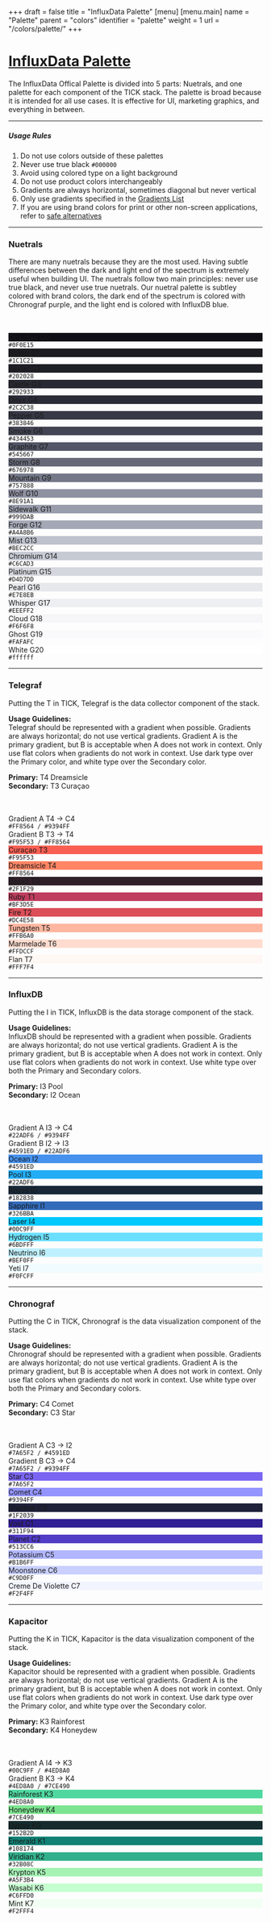 +++
draft = false
title = "InfluxData Palette"
[menu]
  [menu.main]
    name = "Palette"
    parent = "colors"
    identifier = "palette"
    weight = 1
    url = "/colors/palette/"
+++

<div class="row text-left">
  <div class="col-xs-12">
    <div class="page-header">
      <a class="page-header--anchor" id="title"></a>
      <a href="#title">
        <h1>InfluxData Palette</h1>
      </a>
    </div>
  </div>
  <div class="col-xs-12">
    <p>The InfluxData Offical Palette is divided into 5 parts: Nuetrals, and one palette for each component of the TICK stack. The palette is broad because it is intended for all use cases. It is effective for UI, marketing graphics, and everything in between.</p>
    <hr class="dark" />
    <h5>Usage Rules</h5>
    <ol>
      <li>Do not use colors outside of these palettes</li>
      <li>Never use true black <code>#000000</code></li>
      <li>Avoid using colored type on a light background</li>
      <li>Do not use product colors interchangeably</li>
      <li>Gradients are always horizontal, sometimes diagonal but never vertical</li>
      <li>Only use gradients specified in the <a href='{{< relref "colors/gradients.md" >}}'>Gradients List</a></li>
      <li>If you are using brand colors for print or other non-screen applications, refer to <a href="#">safe alternatives</a></li>
    </ol>
    <hr class="dark" />
  </div>
</div>
<div class="row">
  <div class="col-md-3">
    <h3>Nuetrals</h3>
    <p>There are many nuetrals because they are the most used. Having subtle differences between the dark and light end of the spectrum is extremely useful when building UI. The nuetrals follow two main principles: never use true black, and never use true nuetrals. Our nuetral palette is subtley colored with brand colors, the dark end of the spectrum is colored with Chronograf purple, and the light end is colored with InfluxDB blue.</p><br/><br/>
  </div>
  <div class="col-md-9">
    <div class="row">
      <div class="col-xs-4 col-sm-2">
        <div class="color-swatch dark" style="background-color: #0F0E15;">
          <label>Obsidian</label>
          <label>G0</label>
        </div>
        <code class="color-hex">#0F0E15</code>
      </div>
      <div class="col-xs-4 col-sm-2">
        <div class="color-swatch dark" style="background-color: #1C1C21;">
          <label>Raven</label>
          <label>G1</label>
        </div>
        <code class="color-hex">#1C1C21</code>
      </div>
      <div class="col-xs-4 col-sm-2">
        <div class="color-swatch dark" style="background-color: #202028;">
          <label>Kevlar</label>
          <label>G2</label>
        </div>
        <code class="color-hex">#202028</code>
      </div>
      <div class="col-xs-4 col-sm-2">
        <div class="color-swatch dark" style="background-color: #292933;">
          <label>Castle</label>
          <label>G3</label>
        </div>
        <code class="color-hex">#292933</code>
      </div>
      <div class="col-xs-4 col-sm-2">
        <div class="color-swatch dark" style="background-color: #2C2C38;">
        <label>Onyx</label>
          <label>G4</label>
        </div>
        <code class="color-hex">#2C2C38</code>
      </div>
      <div class="col-xs-4 col-sm-2">
        <div class="color-swatch dark" style="background-color: #383846;">
        <label>Pepper</label>
          <label>G5</label>
        </div>
        <code class="color-hex">#383846</code>
      </div>
      <div class="col-xs-4 col-sm-2">
        <div class="color-swatch dark" style="background-color: #434453;">
          <label>Smoke</label>
          <label>G6</label>
        </div>
        <code class="color-hex">#434453</code>
      </div>
      <div class="col-xs-4 col-sm-2">
        <div class="color-swatch dark" style="background-color: #545667;">
          <label>Graphite</label>
          <label>G7</label>
        </div>
        <code class="color-hex">#545667</code>
      </div>
      <div class="col-xs-4 col-sm-2">
        <div class="color-swatch dark" style="background-color: #676978;">
          <label>Storm</label>
          <label>G8</label>
        </div>
        <code class="color-hex">#676978</code>
      </div>
      <div class="col-xs-4 col-sm-2">
        <div class="color-swatch dark" style="background-color: #757888;">
          <label>Mountain</label>
          <label>G9</label>
        </div>
        <code class="color-hex">#757888</code>
      </div>
      <div class="col-xs-4 col-sm-2">
        <div class="color-swatch dark" style="background-color: #8E91A1;">
          <label>Wolf</label>
          <label>G10</label>
        </div>
        <code class="color-hex">#8E91A1</code>
      </div>
      <div class="col-xs-4 col-sm-2">
        <div class="color-swatch dark" style="background-color: #999DAB;">
          <label>Sidewalk</label>
          <label>G11</label>
        </div>
        <code class="color-hex">#999DAB</code>
      </div>
      <div class="col-xs-4 col-sm-2">
        <div class="color-swatch dark" style="background-color: #A4A8B6;">
          <label>Forge</label>
          <label>G12</label>
        </div>
        <code class="color-hex">#A4A8B6</code>
      </div>
      <div class="col-xs-4 col-sm-2">
        <div class="color-swatch" style="background-color: #BEC2CC;">
          <label>Mist</label>
          <label>G13</label>
        </div>
        <code class="color-hex">#BEC2CC</code>
      </div>
      <div class="col-xs-4 col-sm-2">
        <div class="color-swatch" style="background-color: #C6CAD3;">
          <label>Chromium</label>
          <label>G14</label>
        </div>
        <code class="color-hex">#C6CAD3</code>
      </div>
      <div class="col-xs-4 col-sm-2">
        <div class="color-swatch" style="background-color: #D4D7DD;">
          <label>Platinum</label>
          <label>G15</label>
        </div>
        <code class="color-hex">#D4D7DD</code>
      </div>
      <div class="col-xs-4 col-sm-2">
        <div class="color-swatch" style="background-color: #E7E8EB;">
          <label>Pearl</label>
          <label>G16</label>
        </div>
        <code class="color-hex">#E7E8EB</code>
      </div>
      <div class="col-xs-4 col-sm-2">
        <div class="color-swatch" style="background-color: #EEEFF2;">
          <label>Whisper</label>
          <label>G17</label>
        </div>
        <code class="color-hex">#EEEFF2</code>
      </div>
      <div class="col-xs-4 col-sm-2">
        <div class="color-swatch" style="background-color: #F6F6F8;">
          <label>Cloud</label>
          <label>G18</label>
        </div>
        <code class="color-hex">#F6F6F8</code>
      </div>
      <div class="col-xs-4 col-sm-2">
        <div class="color-swatch" style="background-color: #FAFAFC;">
          <label>Ghost</label>
          <label>G19</label>
        </div>
        <code class="color-hex">#FAFAFC</code>
      </div>
      <div class="col-xs-4 col-sm-2">
        <div class="color-swatch" style="background-color: #ffffff;">
          <label>White</label>
          <label>G20</label>
        </div>
        <code class="color-hex">#ffffff</code>
      </div>
    </div>
  </div>
</div>

<div class="row">
  <div class="col-xs-12">
    <hr class="dark" />
  </div>
</div>

<div class="row">
  <div class="col-md-3">
    <h3>Telegraf</h3>
    <p>Putting the T in TICK, Telegraf is the data collector component of the stack.</p>
    <p><strong>Usage Guidelines:</strong><br/>Telegraf should be represented with a gradient when possible. Gradients are always horizontal; do not use vertical gradients. Gradient A is the primary gradient, but B is acceptable when A does not work in context. Only use flat colors when gradients do not work in context. Use dark type over the Primary color, and white type over the Secondary color.</p>
    <p><strong>Primary:</strong> T4 Dreamsicle<br/><strong>Secondary:</strong> T3 Curaçao</p>
    <br/><br/>
  </div>
  <div class="col-md-9">
    <div class="row">
      <div class="col-sm-6">
        <div class="color-swatch swatch-grad-telegraf-a">
          <label>Gradient A</label>
          <label>T4 &rarr; C4</label>
        </div>
        <code class="color-hex">#FF8564 / #9394FF</code>
      </div>
      <div class="col-sm-6">
        <div class="color-swatch swatch-grad-telegraf-b">
          <label>Gradient B</label>
          <label>T3 &rarr; T4</label>
        </div>
        <code class="color-hex">#F95F53 / #FF8564</code>
      </div>
      <div class="col-xs-6">
        <div class="color-swatch dark" style="background-color: #F95F53;">
          <label>Curaçao</label>
          <label>T3</label>
        </div>
        <code class="color-hex">#F95F53</code>
      </div>
      <div class="col-xs-6">
        <div class="color-swatch" style="background-color: #FF8564;">
          <label>Dreamsicle</label>
          <label>T4</label>
        </div>
        <code class="color-hex">#FF8564</code>
      </div>
      <div class="col-xs-4 col-sm-2">
        <div class="color-swatch dark" style="background-color: #2F1F29;">
          <label>Basalt</label>
          <label>T0</label>
        </div>
        <code class="color-hex">#2F1F29</code>
      </div>
      <div class="col-xs-4 col-sm-2">
        <div class="color-swatch dark" style="background-color: #BF3D5E;">
          <label>Ruby</label>
          <label>T1</label>
        </div>
        <code class="color-hex">#BF3D5E</code>
      </div>
      <div class="col-xs-4 col-sm-2">
        <div class="color-swatch dark" style="background-color: #DC4E58;">
          <label>Fire</label>
          <label>T2</label>
        </div>
        <code class="color-hex">#DC4E58</code>
      </div>
      <div class="col-xs-4 col-sm-2">
        <div class="color-swatch" style="background-color: #FFB6A0;">
          <label>Tungsten</label>
          <label>T5</label>
        </div>
        <code class="color-hex">#FFB6A0</code>
      </div>
      <div class="col-xs-4 col-sm-2">
        <div class="color-swatch" style="background-color: #FFDCCF;">
          <label>Marmelade</label>
          <label>T6</label>
        </div>
        <code class="color-hex">#FFDCCF</code>
      </div>
      <div class="col-xs-4 col-sm-2">
        <div class="color-swatch" style="background-color: #FFF7F4;">
          <label>Flan</label>
          <label>T7</label>
        </div>
        <code class="color-hex">#FFF7F4</code>
      </div>
    </div>
  </div>
</div>

<div class="row">
  <div class="col-xs-12">
    <hr class="dark" />
  </div>
</div>

<div class="row">
  <div class="col-md-3">
    <h3>InfluxDB</h3>
    <p>Putting the I in TICK, InfluxDB is the data storage component of the stack.</p>
    <p><strong>Usage Guidelines:</strong><br/>InfluxDB should be represented with a gradient when possible. Gradients are always horizontal; do not use vertical gradients. Gradient A is the primary gradient, but B is acceptable when A does not work in context. Only use flat colors when gradients do not work in context. Use white type over both the Primary and Secondary colors.</p>
    <p><strong>Primary:</strong> I3 Pool<br/><strong>Secondary:</strong> I2 Ocean</p>
    <br/><br/>
  </div>
  <div class="col-md-9">
    <div class="row">
      <div class="col-sm-6">
        <div class="color-swatch dark swatch-grad-influxdb-a">
          <label>Gradient A</label>
          <label>I3 &rarr; C4</label>
        </div>
        <code class="color-hex">#22ADF6 / #9394FF</code>
      </div>
      <div class="col-sm-6">
        <div class="color-swatch dark swatch-grad-influxdb-b">
          <label>Gradient B</label>
          <label>I2 &rarr; I3</label>
        </div>
        <code class="color-hex">#4591ED / #22ADF6</code>
      </div>
      <div class="col-sm-6">
        <div class="color-swatch dark" style="background-color: #4591ED;">
          <label>Ocean</label>
          <label>I2</label>
        </div>
        <code class="color-hex">#4591ED</code>
      </div>
      <div class="col-sm-6">
        <div class="color-swatch dark" style="background-color: #22ADF6;">
          <label>Pool</label>
          <label>I3</label>
        </div>
        <code class="color-hex">#22ADF6</code>
      </div>
      <div class="col-xs-4 col-sm-2">
        <div class="color-swatch dark" style="background-color: #182838;">
          <label>Abyss</label>
          <label>I0</label>
        </div>
        <code class="color-hex">#182838</code>
      </div>
      <div class="col-xs-4 col-sm-2">
        <div class="color-swatch dark" style="background-color: #326BBA;">
          <label>Sapphire</label>
          <label>I1</label>
        </div>
        <code class="color-hex">#326BBA</code>
      </div>
      <div class="col-xs-4 col-sm-2">
        <div class="color-swatch" style="background-color: #00C9FF;">
          <label>Laser</label>
          <label>I4</label>
        </div>
        <code class="color-hex">#00C9FF</code>
      </div>
      <div class="col-xs-4 col-sm-2">
        <div class="color-swatch" style="background-color: #6BDFFF;">
          <label>Hydrogen</label>
          <label>I5</label>
        </div>
        <code class="color-hex">#6BDFFF</code>
      </div>
      <div class="col-xs-4 col-sm-2">
        <div class="color-swatch" style="background-color: #BEF0FF;">
          <label>Neutrino</label>
          <label>I6</label>
        </div>
        <code class="color-hex">#BEF0FF</code>
      </div>
      <div class="col-xs-4 col-sm-2">
        <div class="color-swatch" style="background-color: #F0FCFF;">
          <label>Yeti</label>
          <label>I7</label>
        </div>
        <code class="color-hex">#F0FCFF</code>
      </div>
    </div>
  </div>
</div>

<div class="row">
  <div class="col-xs-12">
    <hr class="dark" />
  </div>
</div>

<div class="row">
  <div class="col-md-3">
    <h3>Chronograf</h3>
    <p>Putting the C in TICK, Chronograf is the data visualization component of the stack.</p>
    <p><strong>Usage Guidelines:</strong><br/>Chronograf should be represented with a gradient when possible. Gradients are always horizontal; do not use vertical gradients. Gradient A is the primary gradient, but B is acceptable when A does not work in context. Only use flat colors when gradients do not work in context. Use white type over both the Primary and Secondary colors.</p>
    <p><strong>Primary:</strong> C4 Comet<br/><strong>Secondary:</strong> C3 Star</p>
    <br/><br/>
  </div>
  <div class="col-md-9">
    <div class="row">
      <div class="col-sm-6">
        <div class="color-swatch dark swatch-grad-chronograf-a">
          <label>Gradient A</label>
          <label>C3 &rarr; I2</label>
        </div>
        <code class="color-hex">#7A65F2 / #4591ED</code>
      </div>
      <div class="col-sm-6">
        <div class="color-swatch dark swatch-grad-chronograf-b">
          <label>Gradient B</label>
          <label>C3 &rarr; C4</label>
        </div>
        <code class="color-hex">#7A65F2 / #9394FF</code>
      </div>
      <div class="col-sm-6">
        <div class="color-swatch dark" style="background-color: #7A65F2;">
          <label>Star</label>
          <label>C3</label>
        </div>
        <code class="color-hex">#7A65F2</code>
      </div>
      <div class="col-sm-6">
        <div class="color-swatch" style="background-color: #9394FF;">
          <label>Comet</label>
          <label>C4</label>
        </div>
        <code class="color-hex">#9394FF</code>
      </div>
      <div class="col-xs-4 col-sm-2">
        <div class="color-swatch dark" style="background-color: #1F2039;">
          <label>Shadow</label>
          <label>C0</label>
        </div>
        <code class="color-hex">#1F2039</code>
      </div>
      <div class="col-xs-4 col-sm-2">
        <div class="color-swatch dark" style="background-color: #311F94;">
          <label>Void</label>
          <label>C1</label>
        </div>
        <code class="color-hex">#311F94</code>
      </div>
      <div class="col-xs-4 col-sm-2">
        <div class="color-swatch dark" style="background-color: #513CC6;">
          <label>Planet</label>
          <label>C2</label>
        </div>
        <code class="color-hex">#513CC6</code>
      </div>
      <div class="col-xs-4 col-sm-2">
        <div class="color-swatch" style="background-color: #B1B6FF;">
          <label>Potassium</label>
          <label>C5</label>
        </div>
        <code class="color-hex">#B1B6FF</code>
      </div>
      <div class="col-xs-4 col-sm-2">
        <div class="color-swatch" style="background-color: #C9D0FF;">
          <label>Moonstone</label>
          <label>C6</label>
        </div>
        <code class="color-hex">#C9D0FF</code>
      </div>
      <div class="col-xs-4 col-sm-2">
        <div class="color-swatch" style="background-color: #F2F4FF;">
          <label>Creme De Violette</label>
          <label>C7</label>
        </div>
        <code class="color-hex">#F2F4FF</code>
      </div>
    </div>
  </div>
</div>

<div class="row">
  <div class="col-xs-12">
    <hr class="dark" />
  </div>
</div>

<div class="row">
  <div class="col-md-3">
    <h3>Kapacitor</h3>
    <p>Putting the K in TICK, Kapacitor is the data visualization component of the stack.</p>
    <p><strong>Usage Guidelines:</strong><br/>Kapacitor should be represented with a gradient when possible. Gradients are always horizontal; do not use vertical gradients. Gradient A is the primary gradient, but B is acceptable when A does not work in context. Only use flat colors when gradients do not work in context. Use dark type over the Primary color, and white type over the Secondary color.</p>
    <p><strong>Primary:</strong> K3 Rainforest<br/><strong>Secondary:</strong> K4 Honeydew</p>
    <br/><br/>
  </div>
  <div class="col-md-9">
    <div class="row">
      <div class="col-sm-6">
        <div class="color-swatch swatch-grad-kapacitor-a">
          <label>Gradient A</label>
          <label>I4 &rarr; K3</label>
        </div>
        <code class="color-hex">#00C9FF / #4ED8A0</code>
      </div>
      <div class="col-sm-6">
        <div class="color-swatch swatch-grad-kapacitor-b">
          <label>Gradient B</label>
          <label>K3 &rarr; K4</label>
        </div>
        <code class="color-hex">#4ED8A0 / #7CE490</code>
      </div>
      <div class="col-sm-6">
        <div class="color-swatch" style="background-color: #4ED8A0;">
          <label>Rainforest</label>
          <label>K3</label>
        </div>
        <code class="color-hex">#4ED8A0</code>
      </div>
      <div class="col-sm-6">
        <div class="color-swatch" style="background-color: #7CE490;">
          <label>Honeydew</label>
          <label>K4</label>
        </div>
        <code class="color-hex">#7CE490</code>
      </div>
      <div class="col-xs-4 col-sm-2">
        <div class="color-swatch dark" style="background-color: #152B2D;">
          <label>Gypsy</label>
          <label>K0</label>
        </div>
        <code class="color-hex">#152B2D</code>
      </div>
      <div class="col-xs-4 col-sm-2">
        <div class="color-swatch dark" style="background-color: #108174;">
          <label>Emerald</label>
          <label>K1</label>
        </div>
        <code class="color-hex">#108174</code>
      </div>
      <div class="col-xs-4 col-sm-2">
        <div class="color-swatch dark" style="background-color: #32B08C;">
          <label>Viridian</label>
          <label>K2</label>
        </div>
        <code class="color-hex">#32B08C</code>
      </div>
      <div class="col-xs-4 col-sm-2">
        <div class="color-swatch" style="background-color: #A5F3B4;">
          <label>Krypton</label>
          <label>K5</label>
        </div>
        <code class="color-hex">#A5F3B4</code>
      </div>
      <div class="col-xs-4 col-sm-2">
        <div class="color-swatch" style="background-color: #C6FFD0;">
          <label>Wasabi</label>
          <label>K6</label>
        </div>
        <code class="color-hex">#C6FFD0</code>
      </div>
      <div class="col-xs-4 col-sm-2">
        <div class="color-swatch" style="background-color: #F2FFF4;">
          <label>Mint</label>
          <label>K7</label>
        </div>
        <code class="color-hex">#F2FFF4</code>
      </div>
    </div>
  </div>
</div>